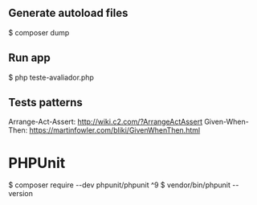 ## Generate autoload files
$ composer dump

## Run app
$ php teste-avaliador.php

## Tests patterns
Arrange-Act-Assert: http://wiki.c2.com/?ArrangeActAssert
Given-When-Then: https://martinfowler.com/bliki/GivenWhenThen.html

# PHPUnit
$ composer require --dev phpunit/phpunit ^9
$ vendor/bin/phpunit --version
